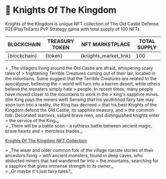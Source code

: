# 🏰 Knights Of The Kingdom

<p>Knights of the Kingdom is unique NFT collection of The Old Castle Defense 
P2E(PlayToEarn) PvP Strategy game with total supply of 100 NFTs</p>

<table>
  <thead>
    <tr>
      <th>BLOCKCHAIN</th>
      <th>TREASURY TOKEN</th>
      <th>NFT MARKETPLACE</th>
      <th>TOTAL SUPPLY</th>
    </tr>
  </thead>
  <tbody>
    <tr>
      <td>{blockchain}</td>
      <td>{token}</td>
      <td>{knights_market_link}</td>
      <td>100</td>
    </tr>
  </tbody>
</table>

<div>
> _The villagers living around the Old Castle are afraid, whispering scary tales of 
> frightening Terrible Creatures coming out of their lair, located in the mountains. 
Some suggest that the Terrible Creatures are related to the apocalypse, believing the 
> world will turn into a barren desert, while others believe the monsters simply hate 
> people. In recent times, many people have moved closer to the mountains to work in the 
> king's sapphire mines. (the King pays the miners well)
Sensing that his youthhood fairy tale may soon turn into a reality, the King has decreed 
> that his best Knights of the Kingdom defend the Old Castle, its sapphire treasury, and 
> the common folk. Decorated warriors, valiant brave men, and distinguished knights enter 
> the service of the King._ 
</div>

<div>
> _There will be a battle soon – a ruthless battle between ancient magic, brave hearts and 
> merciless blades._
</div>

<a href="{knights_market_link}" class="doc-link">Knights Of The Kingdom NFT Collection</a>

<div>
> _The wiser and older common folk of the village narrate stories of their ancestors living 
> with ancient monsters, found in deep caves, who abducted miners that had wandered far into 
> the mountains, searching for a sapphire that gives immense strength to its owner._
</div>

<div>
> _Or maybe it's just fairy tales?_
</div>